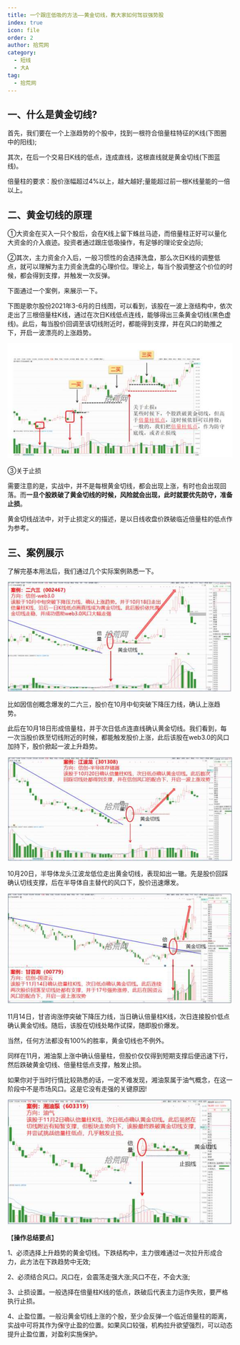 ```yaml
---
title: 一个跟庄低吸的方法——黄金切线，教大家如何驾驭强势股
index: true
icon: file
order: 2
author: 拾荒网
category:
  - 短线
  - 大A
tag:
  - 拾荒网
---
```


## 一、什么是黄金切线?  

首先，我们要在一个上涨趋势的个股中，找到一根符合倍量柱特征的K线(下图圈中的阳线);  

其次，在后一个交易日K线的低点，连成直线，这根直线就是黄金切线(下图蓝线)。  

倍量柱的要求：股价涨幅超过4%以上，越大越好;量能超过前一根K线量能的一倍以上。  

## 二、黄金切线的原理  

①大资金在买入一只个股后，会在K线上留下蛛丝马迹，而倍量柱正好可以量化大资金的介入痕迹。投资者通过跟庄低吸操作，有足够的理论安全边际;  

②其次，主力资金介入后，一般习惯性的会选择洗盘，那么次日K线的调整低点，就可以理解为主力资金洗盘的心理价位。理论上，每当个股调整这个价位的时候，都会得到支撑，并触发一次反弹。  

下面通过一个案例，来展示一下。  

下图是歌尔股份2021年3-6月的日线图，可以看到，该股在一波上涨结构中，依次走出了三根倍量柱K线，通过在次日K线低点连线，能够得出三条黄金切线(黑色虚线)。此后，每当股价回调至该切线附近时，都能得到支撑，并在风口的助推之下，开启一波漂亮的上涨趋势。  

![alt text](20240512124921_50132.jpg)  

③关于止损  

需要注意的是，实战中，并不是每根黄金切线，都会出现上涨，有时也会出现回落。而**一旦个股跌破了黄金切线的时候，风险就会出现，此时就要优先防守，准备止损**。  

黄金切线战法中，对于止损定义的描述，是以日线收盘价跌破临近倍量柱的低点作为参考。  

## 三、案例展示  

了解完基本用法后，我们通过几个实际案例熟悉一下。

![alt text](20240512124922_11937.jpg)  

比如因信创概念爆发的二六三，股价在10月中旬突破下降压力线，确认上涨趋势。  

此后在10月18日形成倍量柱，并于次日低点连直线确认黄金切线。我们看到，每一次当股价跌至切线附近的时候，都能触发股价上涨，此后该股在web3.0的风口加持下，股价掀起一波上升趋势。  

![alt text](20240512124922_53003.jpg)  

10月20日，半导体龙头江波龙低位走出黄金切线，表现如出一辙。先是股价回踩确认切线支撑，后在半导体自主替代的风口下，股价迅速爆发。  

![alt text](20240512124923_58803.jpg)  

11月14日，甘咨询涨停突破下降压力线，当日确认倍量柱K线，次日连接股价低点确认黄金切线。随后，该股在切线处略作试探，随即股价爆发。  

当然，任何方法都没有100%的胜率，黄金切线也不例外。  

同样在11月，湘油泵上涨中确认倍量柱，但股价仅仅得到短期支撑后便迅速下行，然后跌破黄金切线、倍量柱低点支撑，触发止损。  

如果你对于当时行情比较熟悉的话，一定不难发现，湘油泵属于油气概念，在这一阶段中不是市场风口。这是它没有走强的关键原因!  

![alt text](20240512124923_19109.jpg)  

【**操作总结要点**】  

1、必须选择上升趋势的黄金切线。下跌结构中，主力很难通过一次拉升形成合力，此方法在下跌趋势中无效;  

2、必须结合风口。风口在，会震荡走强大涨;风口不在，不会大涨;  

3、止损设置。一般选择在倍量柱K线的低点，跌破后代表主力运作失败，要严格执行止损。  

4、止盈位置。一般沿黄金切线上涨的个股，至少会反弹一个临近倍量柱的距离，实战中可将其作为保守止盈的位置。如果风口较强，机构拉升欲望强烈，可以动态提升止盈位置，对盈利实施保护。  
